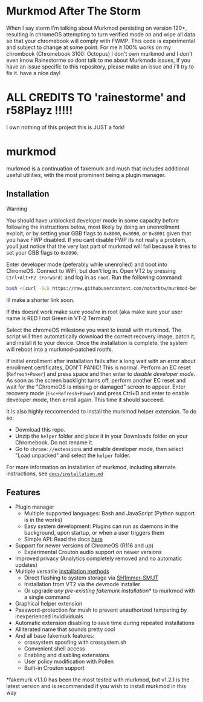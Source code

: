 # Murkmod After The Storm

When I say storm I'm talking about Murkmod persisting on version 120+, resulting in chromeOS attempting to turn verified mode on and wipe all data so that your chromebook will comply with FWMP. This code is experimental and subject to change at some point. For me it 100% works on my chrombook (Chromebook 3100: Octopus) I don't own murkmod and I don't even know Rainestorme so dont talk to me about Murkmods issues, if you have an issue specific to this repository, please make an issue and i'll try to fix it. have a nice day!

# ALL CREDITS TO 'rainestorme' and r58Playz !!!!!

I own nothing of this project this is JUST a fork!

# murkmod

murkmod is a continuation of fakemurk and mush that includes additional useful utilities, with the most prominent being a plugin manager.

## Installation

> [!WARNING]
> You should have unblocked developer mode in some capacity before following the instructions below, most likely by doing an unenrollment exploit, or by setting your GBB flags to `0x8000`, `0x8090`, or `0x8091` given that you have FWP disabled. If you cant disable FWP its not really a problem, youll just notice that the very last part of murkmod will fail because it tries to set your GBB flags to `0x8090`.

Enter developer mode (peferably while unenrolled) and boot into ChromeOS. Connect to WiFi, but don't log in. Open VT2 by pressing `Ctrl+Alt+F2 (Forward)` and log in as `root`. Run the following command:

```sh
bash <(curl -SLk https://raw.githubusercontent.com/notnrbtw/murkmod-beta/refs/heads/main/murkmod-devmode.sh)
```
Ill make a shorter link soon.

If this doesnt work make sure yoou're in root (aka make sure your user name is RED ! not Green in VT-2 Terminal)

Select the chromeOS milestone you want to install with murkmod. The script will then automatically download the correct recovery image, patch it, and install it to your device. Once the installation is complete, the system will reboot into a murkmod-patched rootfs.

If initial enrollment after installation fails after a long wait with an error about enrollment certificates, DON'T PANIC! This is normal. Perform an EC reset (`Refresh+Power`) and press space and then enter to *disable developer mode*. As soon as the screen backlight turns off, perform another EC reset and wait for the "ChromeOS is missing or damaged" screen to appear. Enter recovery mode (`Esc+Refresh+Power`) and press Ctrl+D and enter to enable developer mode, then enroll again. This time it should succeed.

It is also highly reccomended to install the murkmod helper extension. To do so:

- Download this repo.
- Unzip the `helper` folder and place it in your Downloads folder on your Chromebook. Do not rename it.
- Go to `chrome://extensions` and enable developer mode, then select "Load unpacked" and select the `helper` folder.

For more information on installation of murkmod, including alternate instructions, see [`docs/installation.md`](docs/installation.md)

## Features

- Plugin manager
   - Multiple supported languages: Bash and JavaScript (Python support is in the works)
   - Easy system development: Plugins can run as daemons in the background, upon startup, or when a user triggers them
   - Simple API: Read the docs [here](https://github.com/rainestorme/murkmod/blob/main/docs/plugin_dev.md)
- Support for newer versions of ChromeOS (R116 and up)
   - Experimental Crouton audio support on newer versions
- Improved privacy (Analytics completely removed and no automatic updates)
- Multiple versatile [installation methods](https://github.com/rainestorme/murkmod/blob/main/docs/installation.md)
   - Direct flashing to system storage via [SH1mmer-SMUT](https://github.com/cognito-inc-real/SH1mmer-SMUT)
   - Installation from VT2 via the devmode installer
   - Or upgrade *any pre-existing fakemurk installation*\* to murkmod with a single command
- Graphical helper extension
- Password-protection for mush to prevent unauthorized tampering by inexperienced invidividuals
- Automatic extension disabling to save time during repeated installations
- Alliterated name that sounds pretty cool
- And all base fakemurk features:
   - crossystem spoofing with crossystem.sh
   - Convenient shell access
   - Enabling and disabling extensions
   - User policy modification with Pollen
   - Built-in Crouton support

\*fakemurk v1.1.0 has been the most tested with murkmod, but v1.2.1 is the latest version and is recommended if you wish to install murkmod in this way
